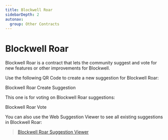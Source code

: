 ```yaml
---
title: Blockwell Roar
sidebarDepth: 2
autonav:
  group: Other Contracts
---
```


# Blockwell Roar

Blockwell Roar is a contract that lets the community suggest and vote for new
features or other improvements for Blockwell.

Use the following QR Code to create a new suggestion for Blockwell Roar:

<Qr code="i5e0b9">Blockwell Roar Create Suggestion</Qr>

This one is for voting on Blockwell Roar suggestions:

<Qr code="0mxqal">Blockwell Roar Vote</Qr>

You can also use the Web Suggestion Viewer to see all existing suggestions
in Blockwell Roar:

> [Blockwell Roar Suggestion Viewer](https://qr.blockwell.ai/suggestions?contract=0xE595564689D6E0206b095915C219a8c7a130cF7B&net=rinkeby)
